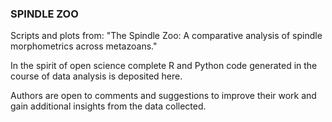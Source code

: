 ### SPINDLE ZOO
Scripts and plots from: "The Spindle Zoo: A comparative analysis of spindle morphometrics across metazoans."   
     
In the spirit of open science complete R and Python code generated in the course of data analysis is deposited here.    
   
Authors are open to comments and suggestions to improve their work and gain additional insights from the data collected.    


